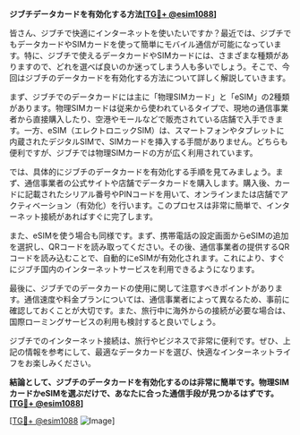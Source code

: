 **ジブチデータカードを有効化する方法[[TG💪+ @esim1088](https://t.me/s/esim1088)]**

皆さん、ジブチで快適にインターネットを使いたいですか？最近では、ジブチでもデータカードやSIMカードを使って簡単にモバイル通信が可能になっています。特に、ジブチで使えるデータカードやSIMカードには、さまざまな種類がありますので、どれを選べば良いのか迷ってしまう人も多いでしょう。そこで、今回はジブチのデータカードを有効化する方法について詳しく解説していきます。

まず、ジブチでのデータカードには主に「物理SIMカード」と「eSIM」の2種類があります。物理SIMカードは従来から使われているタイプで、現地の通信事業者から直接購入したり、空港やモールなどで販売されている店舗で入手できます。一方、eSIM（エレクトロニックSIM）は、スマートフォンやタブレットに内蔵されたデジタルSIMで、SIMカードを挿入する手間がありません。どちらも便利ですが、ジブチでは物理SIMカードの方が広く利用されています。

では、具体的にジブチのデータカードを有効化する手順を見てみましょう。まず、通信事業者の公式サイトや店舗でデータカードを購入します。購入後、カードに記載されたシリアル番号やPINコードを用いて、オンラインまたは店舗でアクティベーション（有効化）を行います。このプロセスは非常に簡単で、インターネット接続があればすぐに完了します。

また、eSIMを使う場合も同様です。まず、携帯電話の設定画面からeSIMの追加を選択し、QRコードを読み取ってください。その後、通信事業者の提供するQRコードを読み込むことで、自動的にeSIMが有効化されます。これにより、すぐにジブチ国内のインターネットサービスを利用できるようになります。

最後に、ジブチでのデータカードの使用に関して注意すべきポイントがあります。通信速度や料金プランについては、通信事業者によって異なるため、事前に確認しておくことが大切です。また、旅行中に海外からの接続が必要な場合は、国際ローミングサービスの利用も検討すると良いでしょう。

ジブチでのインターネット接続は、旅行やビジネスで非常に便利です。ぜひ、上記の情報を参考にして、最適なデータカードを選び、快適なインターネットライフをお楽しみください。

**結論として、ジブチのデータカードを有効化するのは非常に簡単です。物理SIMカードかeSIMを選ぶだけで、あなたに合った通信手段が見つかるはずです。[[TG💪+ @esim1088](https://t.me/s/esim1088)]**

[[TG💪+ @esim1088](https://t.me/s/esim1088) ![Image](https://i.postimg.cc/Y0z9fWf4/image.png)]